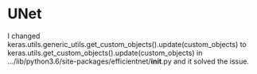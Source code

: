 # UNet

I changed keras.utils.generic_utils.get_custom_objects().update(custom_objects) to keras.utils.get_custom_objects().update(custom_objects) in .../lib/python3.6/site-packages/efficientnet/__init__.py and it solved the issue.